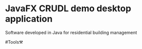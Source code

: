 # JavaFX CRUDL demo desktop application
Software developed in Java for residential building management 

#Tools⚒️
